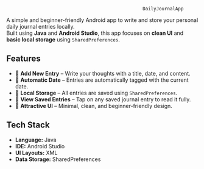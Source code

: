 
                                                      DailyJournalApp

A simple and beginner-friendly Android app to write and store your personal daily journal entries locally.  
Built using **Java** and **Android Studio**, this app focuses on **clean UI** and **basic local storage** using `SharedPreferences`.


## Features

- 📝 **Add New Entry** – Write your thoughts with a title, date, and content.
- 📅 **Automatic Date** – Entries are automatically tagged with the current date.
- 💾 **Local Storage** – All entries are saved using `SharedPreferences`.
- 📖 **View Saved Entries** – Tap on any saved journal entry to read it fully.
- 🎨 **Attractive UI** – Minimal, clean, and beginner-friendly design.



## Tech Stack

- **Language:** Java
- **IDE:** Android Studio
- **UI Layouts:** XML
- **Data Storage:** SharedPreferences

